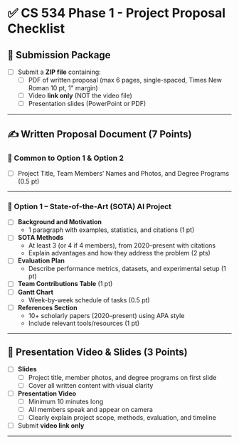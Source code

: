 # ✅ CS 534 Phase 1 - Project Proposal Checklist

## 📁 Submission Package
- [ ] Submit a **ZIP file** containing:
  - [ ] PDF of written proposal (max 6 pages, single-spaced, Times New Roman 10 pt, 1" margin)
  - [ ] Video **link only** (NOT the video file)
  - [ ] Presentation slides (PowerPoint or PDF)

---

## ✍️ Written Proposal Document (7 Points)

### 🔹 Common to Option 1 & Option 2
- [ ] Project Title, Team Members’ Names and Photos, and Degree Programs (0.5 pt)

---

### 🔸 Option 1 – State-of-the-Art (SOTA) AI Project
- [ ] **Background and Motivation**  
  - 1 paragraph with examples, statistics, and citations (1 pt)
- [ ] **SOTA Methods**  
  - At least 3 (or 4 if 4 members), from 2020–present with citations  
  - Explain advantages and how they address the problem (2 pts)
- [ ] **Evaluation Plan**  
  - Describe performance metrics, datasets, and experimental setup (1 pt)
- [ ] **Team Contributions Table** (1 pt)
- [ ] **Gantt Chart**  
  - Week-by-week schedule of tasks (0.5 pt)
- [ ] **References Section**  
  - 10+ scholarly papers (2020–present) using APA style  
  - Include relevant tools/resources (1 pt)


---

## 🎥 Presentation Video & Slides (3 Points)
- [ ] **Slides**
  - [ ] Project title, member photos, and degree programs on first slide
  - [ ] Cover all written content with visual clarity
- [ ] **Presentation Video**
  - [ ] Minimum 10 minutes long
  - [ ] All members speak and appear on camera
  - [ ] Clearly explain project scope, methods, evaluation, and timeline
- [ ] Submit **video link only**

---

